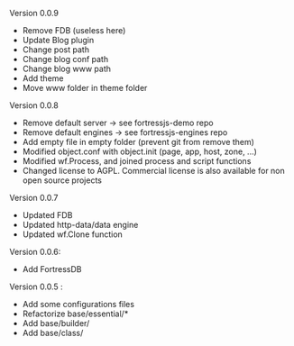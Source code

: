 Version 0.0.9
- Remove FDB (useless here)
- Update Blog plugin
- Change post path
- Change blog conf path
- Change blog www path
- Add theme
- Move www folder in theme folder

Version 0.0.8
- Remove default server -> see fortressjs-demo repo
- Remove default engines -> see fortressjs-engines repo
- Add empty file in empty folder (prevent git from remove them)
- Modified object.conf with object.init (page, app, host, zone, ...)
- Modified wf.Process, and joined process and script functions
- Changed license to AGPL. Commercial license is also available for non open source projects

Version 0.0.7
- Updated FDB
- Updated http-data/data engine
- Updated wf.Clone function

Version 0.0.6:
- Add FortressDB

Version 0.0.5 :
- Add some configurations files
- Refactorize base/essential/*
- Add base/builder/
- Add base/class/
